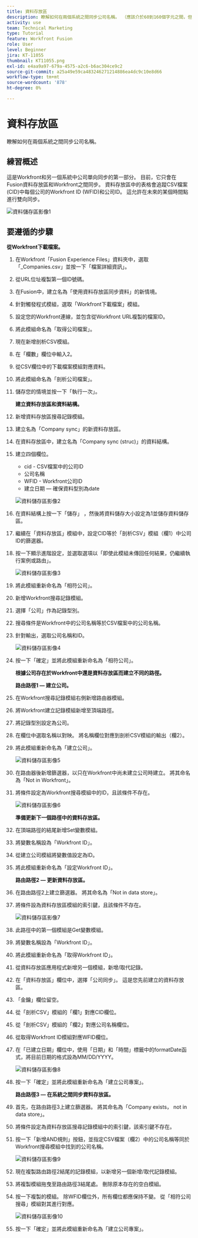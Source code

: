 ```yaml
---
title: 資料存放區
description: 瞭解如何在兩個系統之間同步公司名稱。 （應該介於60到160個字元之間，但實際為59個字元）
activity: use
team: Technical Marketing
type: Tutorial
feature: Workfront Fusion
role: User
level: Beginner
jira: KT-11055
thumbnail: KT11055.png
exl-id: e4aa9a97-679a-4575-a2c6-b6ac304ce9c2
source-git-commit: a25a49e59ca483246271214886ea4dc9c10e8d66
workflow-type: tm+mt
source-wordcount: '878'
ht-degree: 0%

---
```


# 資料存放區

瞭解如何在兩個系統之間同步公司名稱。

## 練習概述

這是Workfront和另一個系統中公司單向同步的第一部分。 目前，它只會在Fusion資料存放區和Workfront之間同步。 資料存放區中的表格會追蹤CSV檔案(CID)中每個公司的Workfront ID (WFID)和公司ID。 這允許在未來的某個時間點進行雙向同步。

![資料儲存區影像1](../12-exercises/assets/data-stores-walkthrough-1.png)

## 要遵循的步驟

**從Workfront下載檔案。**

1. 在Workfront「Fusion Experience Files」資料夾中，選取「_Companies.csv」並按一下「檔案詳細資訊」。
1. 從URL位址複製第一個ID號碼。
1. 在Fusion中，建立名為「使用資料存放區同步資料」的新情境。
1. 針對觸發程式模組，選取「Workfront下載檔案」模組。
1. 設定您的Workfront連線，並包含從Workfront URL複製的檔案ID。
1. 將此模組命名為「取得公司檔案」。
1. 現在新增剖析CSV模組。
1. 在「欄數」欄位中輸入2。
1. 從CSV欄位中的下載檔案模組對應資料。
1. 將此模組命名為「剖析公司檔案」。
1. 儲存您的情境並按一下「執行一次」。

   **建立資料存放區和資料結構。**

1. 新增資料存放區搜尋記錄模組。
1. 建立名為「Company sync」的新資料存放區。
1. 在資料存放區中，建立名為「Company sync (struc)」的資料結構。
1. 建立四個欄位。

   + cid - CSV檔案中的公司ID
   + 公司名稱
   + WFID - Workfront公司ID
   + 建立日期 — 確保資料型別為date

   ![資料儲存區影像2](../12-exercises/assets/data-stores-walkthrough-2.png)

1. 在資料結構上按一下「儲存」 ，然後將資料儲存大小設定為1並儲存資料儲存區。
1. 繼續在「資料存放區」模組中，設定CID等於「剖析CSV」模組（欄1）中公司ID的篩選器。
1. 按一下顯示進階設定，並選取選項以「即使此模組未傳回任何結果，仍繼續執行案例或路由」。

   ![資料儲存區影像3](../12-exercises/assets/data-stores-walkthrough-3.png)

1. 將此模組重新命名為「相符公司」。
1. 新增Workfront搜尋記錄模組。
1. 選擇「公司」作為記錄型別。
1. 搜尋條件是Workfront中的公司名稱等於CSV檔案中的公司名稱。
1. 針對輸出，選取公司名稱和ID。

   ![資料儲存區影像4](../12-exercises/assets/data-stores-walkthrough-4.png)

1. 按一下「確定」並將此模組重新命名為「相符公司」。

   **根據公司存在於Workfront中還是資料存放區而建立不同的路徑。**

   **路由路徑1 — 建立公司。**

1. 在Workfront搜尋記錄模組右側新增路由器模組。
1. 將Workfront建立記錄模組新增至頂端路徑。
1. 將記錄型別設定為公司。
1. 在欄位中選取名稱以對映。 將名稱欄位對應到剖析CSV模組的輸出（欄2）。
1. 將此模組重新命名為「建立公司」。

   ![資料儲存區影像5](../12-exercises/assets/data-stores-walkthrough-5.png)

1. 在路由器後新增篩選器，以只在Workfront中尚未建立公司時建立。 將其命名為「Not in Workfront」。
1. 將條件設定為Workfront搜尋模組中的ID，且該條件不存在。

   ![資料儲存區影像6](../12-exercises/assets/data-stores-walkthrough-6.png)

   **準備更新下一個路徑中的資料存放區。**

1. 在頂端路徑的結尾新增Set變數模組。
1. 將變數名稱設為「Workfront ID」。
1. 從建立公司模組將變數值設定為ID。
1. 將此模組重新命名為「設定Workfront ID」。

   **路由路徑2 — 更新資料存放區。**

1. 在路由路徑2上建立篩選器。 將其命名為「Not in data store」。

1. 將條件設為資料存放區模組的索引鍵，且該條件不存在。

   ![資料儲存區影像7](../12-exercises/assets/data-stores-walkthrough-7.png)

1. 此路徑中的第一個模組是Get變數模組。
1. 將變數名稱設為「Workfront ID」。
1. 將此模組重新命名為「取得Workfront ID」。
1. 從資料存放區應用程式新增另一個模組，新增/取代記錄。
1. 在「資料存放區」欄位中，選擇「公司同步」。 這是您先前建立的資料存放區。
1. 「金鑰」欄位留空。
1. 從「剖析CSV」模組的「欄1」對應CID欄位。
1. 從「剖析CSV」模組的「欄2」對應公司名稱欄位。
1. 從取得Workfront ID模組對應WFID欄位。
1. 在「已建立日期」欄位中，使用「日期」和「時間」標籤中的formatDate函式，將目前日期的格式設為MM/DD/YYYY。

   ![資料儲存區影像8](../12-exercises/assets/data-stores-walkthrough-8.png)

1. 按一下「確定」並將此模組重新命名為「建立公司專案」。

   **路由路徑3 — 在系統之間同步資料存放區。**

1. 首先，在路由路徑3上建立篩選器。 將其命名為「Company exists， not in data store」。
1. 將條件設定為資料存放區搜尋記錄模組中的索引鍵，該索引鍵不存在。
1. 按一下「新增AND規則」按鈕，並指定CSV檔案（欄2）中的公司名稱等同於Workfront搜尋模組中找到的公司名稱。

   ![資料儲存區影像9](../12-exercises/assets/data-stores-walkthrough-9.png)

1. 現在複製路由路徑2結尾的記錄模組，以新增另一個新增/取代記錄模組。
1. 將複製模組拖曳至路由路徑3結尾處。 刪除原本存在的空白模組。
1. 按一下複製的模組。 除WFID欄位外，所有欄位都應保持不變。 從「相符公司搜尋」模組對其進行對應。

   ![資料儲存區影像10](../12-exercises/assets/data-stores-walkthrough-10.png)

1. 按一下「確定」並將此模組重新命名為「建立公司專案」。
